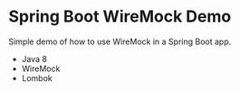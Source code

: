 Spring Boot WireMock Demo
=========================

Simple demo of how to use WireMock in a Spring Boot app.

* Java 8 
* WireMock
* Lombok
